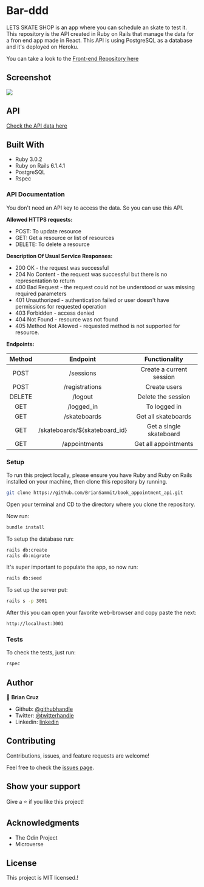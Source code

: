 # Bar-ddd

LETS SKATE SHOP is an app where you can schedule an skate to test it. This repository is the API created in Ruby on Rails that manage the data for a fron end app made in React. 
This API is using PostgreSQL as a database and it's deployed on Heroku.

You can take a look to the [Front-end Repository here](https://github.com/BrianSammit/book_appointment_react)

## Screenshot

![](app/assets/images/Capture.JPG)

## API

<a href="https://skate-store-api.herokuapp.com">Check the API data here</a>

## Built With

- Ruby 3.0.2
- Ruby on Rails  6.1.4.1
- PostgreSQL
- Rspec

### API Documentation

You don't need an API key to access the data. So you can use this API.


**Allowed HTTPS requests:**

- POST: To update resource
- GET: Get a resource or list of resources
- DELETE: To delete a resource

**Description Of Usual Service Responses:**

- 200 OK - the request was successful
- 204 No Content - the request was successful but there is no representation to return
- 400 Bad Request - the request could not be understood or was missing required parameters
- 401 Unauthorized - authentication failed or user doesn't have permissions for requested operation
- 403 Forbidden - access denied
- 404 Not Found - resource was not found
- 405 Method Not Allowed - requested method is not supported for resource.

**Endpoints:**

| Method | Endpoint | Functionality |
|:------:|:--------:|:-------------:|
|POST    |/sessions|Create a current session|
|POST    |/registrations|Create users|
|DELETE    |/logout|Delete the session|
|GET     |/logged_in|To logged in|
|GET     |/skateboards| Get all skateboards|
|GET  |/skateboards/${skateboard_id}| Get a single skateboard|
|GET     |/appointments      |Get all appointments|

### Setup

To run this project locally, please ensure you have Ruby and Ruby on Rails installed on your machine, then clone this repository by running.

```bash
git clone https://github.com/BrianSammit/book_appointment_api.git
```
Open your terminal and CD to the directory where you clone the repository.

Now run:

```bash
bundle install
```

To setup the database run:

```bash
rails db:create
rails db:migrate
```
It's super important to populate the app, so now run:

```bash
rails db:seed
```
To set up the server put:
```bash
rails s -p 3001
```
After this you can open your favorite web-browser and copy paste the next:

```bash
http://localhost:3001
```

### Tests

To check the tests, just run:

```bash
rspec
```


## Author

👤 **Brian Cruz**

- Github: [@githubhandle](https://github.com/BrianSammit)
- Twitter: [@twitterhandle](https://twitter.com/cruzsammit)
- Linkedin: [linkedin](https://www.linkedin.com/in/brian-sammit-cruz-rodriguez-5877551a8/)

## Contributing

Contributions, issues, and feature requests are welcome!

Feel free to check the [issues page](https://github.com/BrianSammit/React_bookstore/issues).

## Show your support

Give a ⭐️ if you like this project!

## Acknowledgments

- The Odin Project
- Microverse

## License

This project is MIT licensed.!
